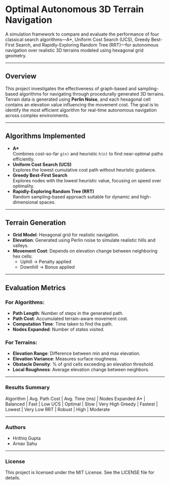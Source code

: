 # Optimal Autonomous 3D Terrain Navigation
A simulation framework to compare and evaluate the performance of four classical search algorithms—A*, Uniform Cost Search (UCS), Greedy Best-First Search, and Rapidly-Exploring Random Tree (RRT)—for autonomous navigation over realistic 3D terrains modeled using hexagonal grid geometry.

---

## Overview

This project investigates the effectiveness of graph-based and sampling-based algorithms for navigating through procedurally generated 3D terrains. Terrain data is generated using **Perlin Noise**, and each hexagonal cell contains an elevation value influencing the movement cost. The goal is to identify the most efficient algorithm for real-time autonomous navigation across complex environments.

---

## Algorithms Implemented

- **A\***  
  Combines cost-so-far `g(n)` and heuristic `h(n)` to find near-optimal paths efficiently.  
- **Uniform Cost Search (UCS)**  
  Explores the lowest cumulative cost path without heuristic guidance.  
- **Greedy Best-First Search**  
  Explores nodes with the lowest heuristic value, focusing on speed over optimality.  
- **Rapidly-Exploring Random Tree (RRT)**  
  Random sampling-based approach suitable for dynamic and high-dimensional spaces.

---

##  Terrain Generation

- **Grid Model**: Hexagonal grid for realistic navigation.
- **Elevation**: Generated using Perlin noise to simulate realistic hills and valleys.
- **Movement Cost**: Depends on elevation change between neighboring hex cells:
  - Uphill → Penalty applied
  - Downhill → Bonus applied

---

## Evaluation Metrics

### For Algorithms:
- **Path Length**: Number of steps in the generated path.
- **Path Cost**: Accumulated terrain-aware movement cost.
- **Computation Time**: Time taken to find the path.
- **Nodes Expanded**: Number of states visited.

### For Terrains:
- **Elevation Range**: Difference between min and max elevation.
- **Elevation Variance**: Measures surface roughness.
- **Obstacle Density**: % of grid cells exceeding an elevation threshold.
- **Local Roughness**: Average elevation change between neighbors.

---

### Results Summary
Algorithm | Avg. Path Cost | Avg. Time (ms) | Nodes Expanded
A* | Balanced | Fast | Low
UCS | Optimal | Slow | Very High
Greedy | Fastest | Lowest | Very Low
RRT | Robust | High | Moderate

---

### Authors
- Hrithiq Gupta
- Arnav Sahu

---
 
### License
This project is licensed under the MIT License. See the LICENSE file for details.
